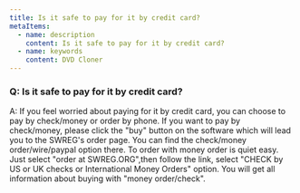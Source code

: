 ```yaml
---
title: Is it safe to pay for it by credit card?
metaItems:
  - name: description
    content: Is it safe to pay for it by credit card?
  - name: keywords
    content: DVD Cloner
---
```


### Q: Is it safe to pay for it by credit card?

A:
If you feel worried about paying for it by credit card, you can choose to pay by check/money or order by phone.
If you want to pay by check/money, please click the "buy" button on the software which will lead you to the SWREG's order page. You can find the check/money order/wire/paypal option there.
To order with money order is quiet easy. Just select "order at SWREG.ORG",then follow the link, select "CHECK by US or UK checks or International Money Orders" option. You will get all information about buying with "money order/check".
